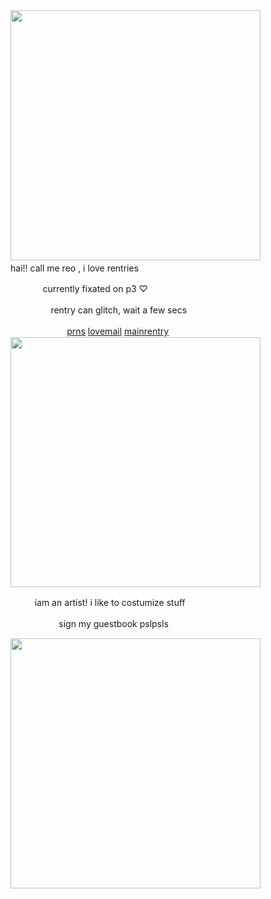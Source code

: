 <img src="https://i.imgur.com/BHy6Vjd.png&=80" width="400">
ㅤ
ㅤㅤㅤㅤㅤhai!! call me reo , i love rentries

ㅤㅤㅤㅤcurrently fixated on p3 ♡

ㅤㅤㅤㅤㅤrentry can glitch, wait a few secs

ㅤㅤㅤㅤㅤㅤㅤ[prns](https://pronouns.cc/@kureomi) [lovemail](https://rentry.co/lovemailreo) [mainrentry](https://rentry.co/cinnamonp)
<img src="https://i.imgur.com/zJRxWV8.pngg&=80&=80" width="400">

ㅤㅤㅤiam an artist! i like to costumize stuff

ㅤㅤㅤㅤㅤㅤsign my guestbook pslpsls

<img src="https://i.imgur.com/qBiejRY.png&=80" width="400">
ㅤ
